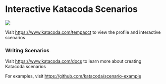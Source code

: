 # Interactive Katacoda Scenarios

[![](http://shields.katacoda.com/katacoda/tempacct/count.svg)](https://www.katacoda.com/tempacct "Get your profile on Katacoda.com")

Visit https://www.katacoda.com/tempacct to view the profile and interactive scenarios

### Writing Scenarios
Visit https://www.katacoda.com/docs to learn more about creating Katacoda scenarios

For examples, visit https://github.com/katacoda/scenario-example
